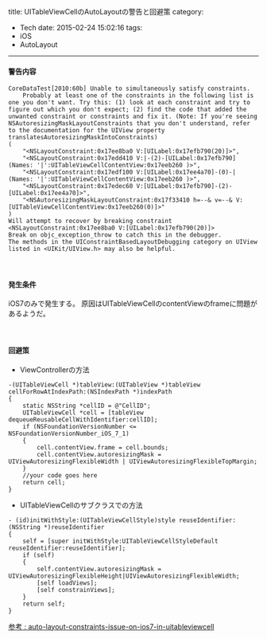 title: UITableViewCellのAutoLayoutの警告と回避策
category:
  - Tech
date: 2015-02-24 15:02:16
tags:
- iOS
- AutoLayout
---
#### 警告内容
```
CoreDataTest[2010:60b] Unable to simultaneously satisfy constraints.
	Probably at least one of the constraints in the following list is one you don't want. Try this: (1) look at each constraint and try to figure out which you don't expect; (2) find the code that added the unwanted constraint or constraints and fix it. (Note: If you're seeing NSAutoresizingMaskLayoutConstraints that you don't understand, refer to the documentation for the UIView property translatesAutoresizingMaskIntoConstraints) 
(
    "<NSLayoutConstraint:0x17ee8ba0 V:[UILabel:0x17efb790(20)]>",
    "<NSLayoutConstraint:0x17edd410 V:|-(2)-[UILabel:0x17efb790]   (Names: '|':UITableViewCellContentView:0x17eeb260 )>",
    "<NSLayoutConstraint:0x17edf100 V:[UILabel:0x17ee4a70]-(0)-|   (Names: '|':UITableViewCellContentView:0x17eeb260 )>",
    "<NSLayoutConstraint:0x17edec60 V:[UILabel:0x17efb790]-(2)-[UILabel:0x17ee4a70]>",
    "<NSAutoresizingMaskLayoutConstraint:0x17f33410 h=--& v=--& V:[UITableViewCellContentView:0x17eeb260(0)]>"
)
Will attempt to recover by breaking constraint 
<NSLayoutConstraint:0x17ee8ba0 V:[UILabel:0x17efb790(20)]>
Break on objc_exception_throw to catch this in the debugger.
The methods in the UIConstraintBasedLayoutDebugging category on UIView listed in <UIKit/UIView.h> may also be helpful.
```

　
####  発生条件

iOS7のみで発生する。
原因はUITableViewCellのcontentViewのframeに問題があるようだ。

　
#### 回避策

- ViewControllerの方法

``` objc
-(UITableViewCell *)tableView:(UITableView *)tableView cellForRowAtIndexPath:(NSIndexPath *)indexPath
{
    static NSString *cellID = @"CellID";
    UITableViewCell *cell = [tableView dequeueReusableCellWithIdentifier:cellID];
    if (NSFoundationVersionNumber <= NSFoundationVersionNumber_iOS_7_1)
    {
        cell.contentView.frame = cell.bounds;
        cell.contentView.autoresizingMask = UIViewAutoresizingFlexibleWidth | UIViewAutoresizingFlexibleTopMargin;
    }
    //your code goes here
    return cell;
}
```

- UITableViewCellのサブクラスでの方法

```
- (id)initWithStyle:(UITableViewCellStyle)style reuseIdentifier:(NSString *)reuseIdentifier
{
    self = [super initWithStyle:UITableViewCellStyleDefault reuseIdentifier:reuseIdentifier];
    if (self)
    {
        self.contentView.autoresizingMask = UIViewAutoresizingFlexibleHeight|UIViewAutoresizingFlexibleWidth;
        [self loadViews];
        [self constrainViews];
    }
    return self;
}
```

[参考 : auto-layout-constraints-issue-on-ios7-in-uitableviewcell](http://stackoverflow.com/questions/19132908/auto-layout-constraints-issue-on-ios7-in-uitableviewcell)
